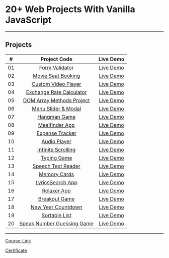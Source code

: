 # 20+ Web Projects With Vanilla JavaScript

---

## Projects

|  #  |                          Project Code                           |   Live Demo   |
| :-: | :-------------------------------------------------------------: | :-----------: |
| 01  |         [Form Validator](./Projects/01-Form-Validator/)         | [Live Demo](https://64a9675136a1f17cb5dddbb6--fabulous-fenglisu-3be6da.netlify.app/) |
| 02  |     [Movie Seat Booking](./Projects/02-Movie-Seat-Booking/)     | [Live Demo](https://64a96a98c6d6e606d3dcbdaa--cozy-donut-a2a927.netlify.app/) |
| 03  |    [Custom Video Player](./Projects/03-Custom-Video-Player/)    | [Live Demo](https://64a96c454dd25f04c4c8027d--venerable-mochi-a164fc.netlify.app/) |
| 04  |    [Exchange Rate Calculator](./Projects/04-Exchange-Rate/)     | [Live Demo](https://64a96c1d803f81070ee0bd59--gentle-cassata-c98ec0.netlify.app/) |
| 05  |  [DOM Array Methods Project](./Projects/05-DOM-Array-Methods/)  | [Live Demo](https://64a96ca16a675c0532c4caf2--regal-strudel-285482.netlify.app/````) |
| 06  |     [Menu Slider & Modal](./Projects/06-Modal-Menu-Slider/)     | [Live Demo](https://64a96d5a07c5a60a93d7663a--loquacious-froyo-a38922.netlify.app/) |
| 07  |             [Hangman Game](./Projects/07-Hangman/)              | [Live Demo](https://64a96e045489340a4c76a62c--resonant-frangollo-074ee3.netlify.app/) |
| 08  |          [Mealfinder App](./Projects/08-Meal-Finder/)           | [Live Demo](https://64a96e369a1393030141998c--cerulean-tiramisu-ccae73.netlify.app/) |
| 09  |        [Expense Tracker](./Projects/09-Expense-Tracker/)        | [Live Demo](https://64a974115489340db976a59c--dapper-creponne-123868.netlify.app/) |
| 10  |           [Audio Player](./Projects/10-Audio-Player/)           | [Live Demo](https://64a972a501213a096d7868c1--splendid-narwhal-5fd6d9.netlify.app/) |
| 11  |     [Infinite Scrolling](./Projects/11-Infinite-Scrolling/)     | [Live Demo](https://64a9743a803f810acde0bcfe--wonderful-daifuku-cb3dc5.netlify.app/) |
| 12  |             [Typing Game](./Projects/12-Type-Race/)             | [Live Demo](https://64a96e775489340abf76a57e--rainbow-babka-f883f5.netlify.app/) |
| 13  |     [Speech Text Reader](./Projects/13-Speech-Text-Reader/)     | [Live Demo](https://64a96ee95489340abf76a798--meek-pony-71edaf.netlify.app/) |
| 14  |           [Memory Cards](./Projects/14-Memory-Cards/)           | [Live Demo](https://64a96f5f7ed34f09262eaf47--clinquant-sorbet-47048b.netlify.app/) |
| 15  |        [LyricsSearch App](./Projects/15-Lyrics-Search/)         | [Live Demo](https://64a96ffd4bbc5204ab702b30--astounding-phoenix-d6db98.netlify.app/) |
| 16  |              [Relaxer App](./Projects/16-Relaxer/)              | [Live Demo](https://64a971944bbc52052e70bc49--peaceful-tapioca-d4631a.netlify.app/) |
| 17  |            [Breakout Game](./Projects/17-Breakout/)             | [Live Demo](https://64a9737490908306e3ae140b--thriving-valkyrie-8ed7e3.netlify.app/) |
| 18  |     [New Year Countdown](./Projects/18-New-Year-Countdown/)     | [Live Demo](https://64a97230bcf4a10774b0bf20--dazzling-crostata-9ca514.netlify.app/) |
| 19  |          [Sortable List](./Projects/19-Sortable-List/)          | [Live Demo](https://64a96fbd07c5a60b93d769dd--polite-kulfi-925897.netlify.app/) |
| 20  | [Speak Number Guessing Game](./Projects/20-Speak-Number-Guess/) | [Live Demo](https://64a9737490908306e3ae140b--thriving-valkyrie-8ed7e3.netlify.app/) |

---

[Course-Link](https://www.udemy.com/course/web-projects-with-vanilla-javascript/)<br>

[Certificate](https://udemy-certificate.s3.amazonaws.com/pdf/UC-17841ec5-2b93-4558-a7b2-964372d3497a.pdf)
